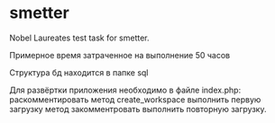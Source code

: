 # smetter
Nobel Laureates test task for smetter.

Примерное время затраченное на выполнение 50 часов

Структура бд находится в папке sql

Для развёртки приложения необходимо в файле index.php: 
раскомментировать метод create_workspace
выполнить первую загрузку
метод закомментровать
выполнить повторную загрузку.
